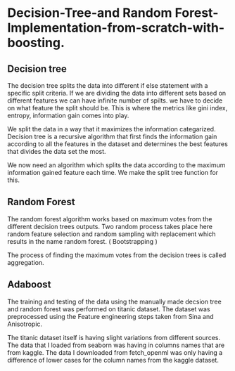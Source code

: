 # Decision-Tree-and Random Forest-Implementation-from-scratch-with-boosting.

## Decision tree
The decision tree splits the data into different if else statement with a specific split criteria. If we are dividing the data into different sets based on different features we can have infinite number of spilts. we have to decide on what feature the split should be. This is where the metrics like gini index, entropy, information gain comes into play.

We split the data in a way that it maximizes the information categarized. Decision tree is a recursive algorithm that first finds the information gain according to all the features in the dataset and determines the best features that divides the data set the most.

We now need an algorithm which splits the data according to the maximum information gained feature each time. We make the split tree function for this.

## Random Forest
The random forest algorithm works based on maximum votes from the different decision trees outputs.
Two random process takes place here random feature selection and random sampling with replacement which results in the name random forest. ( Bootstrapping )

The process of finding the maximum votes from the decision trees is called aggregation.

## Adaboost




The training and testing of the data using the manually made decsion tree and random forest was performed on titanic dataset. The dataset was preprocessed using the Feature engineering steps taken from Sina and Anisotropic.

The titanic dataset itself is having slight variations from different sources. The data that I loaded from seaborn was having in columns names that are from kaggle. The data I downloaded from fetch_openml was only having a difference of lower cases for the column names from the kaggle dataset.
